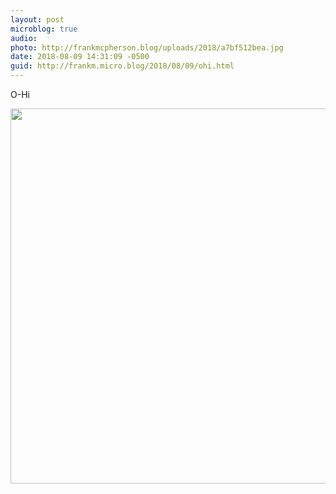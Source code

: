 ```yaml
---
layout: post
microblog: true
audio: 
photo: http://frankmcpherson.blog/uploads/2018/a7bf512bea.jpg
date: 2018-08-09 14:31:09 -0500
guid: http://frankm.micro.blog/2018/08/09/ohi.html
---
```

O-Hi

<img src="http://frankmcpherson.blog/uploads/2018/a7bf512bea.jpg" width="600" height="600" />
